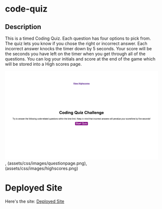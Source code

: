 # code-quiz

## Description

This is a timed Coding Quiz. Each question has four options to pick from. The quiz lets you know if you chose the right or incorrect answer. Each incorrect answer knocks the timer down by 5 seconds. Your score will be the seconds you have left on the timer when you get through all of the questions. You can log your initials and score at the end of the game which will be stored into a High scores page.

![code-quiz](assets/css/images/intropage.png),
(assets/css/images/questionpage.png),
(assets/css/images/highscores.png)

# Deployed Site

Here's the site:
[Deployed Site](https://jdinh3.github.io/code-quiz/)
